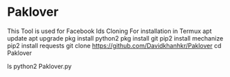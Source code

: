 # Paklover
This Tool is used for Facebook Ids Cloning
For installation in Termux 
apt update
apt upgrade
pkg install python2 
pkg install git
pip2 install mechanize
pip2 install requests
git clone https://github.com/Davidkhanhkr/Paklover
cd Paklover

ls
python2 Paklover.py
